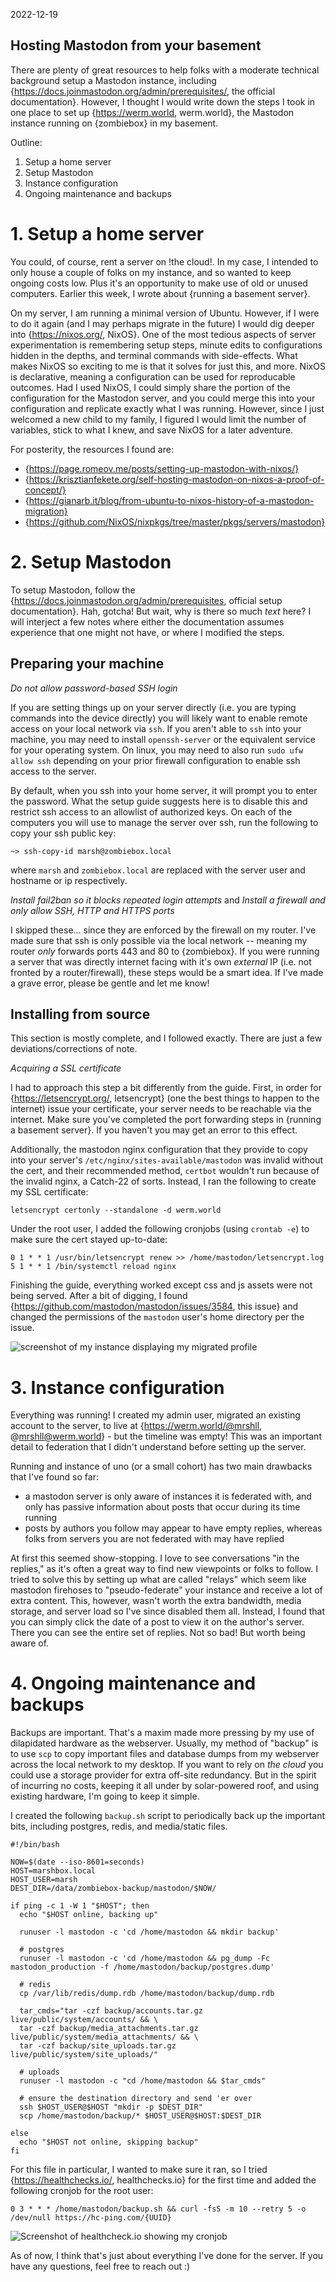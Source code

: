 2022-12-19

## Hosting Mastodon from your basement
There are plenty of great resources to help folks with a moderate technical background setup a Mastodon instance, including {https://docs.joinmastodon.org/admin/prerequisites/, the official documentation}. However, I thought I would write down the steps I took in one place to set up {https://werm.world, werm.world}, the Mastodon instance running on {zombiebox} in my basement.

Outline:

1. Setup a home server
2. Setup Mastodon
3. Instance configuration
4. Ongoing maintenance and backups

# 1. Setup a home server

You could, of course, rent a server on !the cloud!. In my case, I intended to only house a couple of folks on my instance, and so wanted to keep ongoing costs low. Plus it's an opportunity to make use of old or unused computers. Earlier this week, I wrote about {running a basement server}. 

On my server, I am running a minimal version of Ubuntu. However, if I were to do it again (and I may perhaps migrate in the future) I would dig deeper into {https://nixos.org/, NixOS}. One of the most tedious aspects of server experimentation is remembering setup steps, minute edits to configurations hidden in the depths, and terminal commands with side-effects. What makes NixOS so exciting to me is that it solves for just this, and more. NixOS is declarative, meaning a configuration can be used for reproducable outcomes. Had I used NixOS, I could simply share the portion of the configuration for the Mastodon server, and you could merge this into your configuration and replicate exactly what I was running. However, since I just welcomed a new child to my family, I figured I would limit the number of variables, stick to what I knew, and save NixOS for a later adventure.

For posterity, the resources I found are:

- {https://page.romeov.me/posts/setting-up-mastodon-with-nixos/}
- {https://krisztianfekete.org/self-hosting-mastodon-on-nixos-a-proof-of-concept/}
- {https://gianarb.it/blog/from-ubuntu-to-nixos-history-of-a-mastodon-migration}
- {https://github.com/NixOS/nixpkgs/tree/master/pkgs/servers/mastodon}

# 2. Setup Mastodon

To setup Mastodon, follow the {https://docs.joinmastodon.org/admin/prerequisites, official setup documentation}. Hah, gotcha! But wait, why is there so much _text_ here? I will interject a few notes where either the documentation assumes experience that one might not have, or where I modified the steps.

## Preparing your machine

*Do not allow password-based SSH login*

If you are setting things up on your server directly (i.e. you are typing commands into the device directly) you will likely want to enable remote access on your local network via `ssh`. If you aren't able to `ssh` into your machine, you may need to install `openssh-server` or the equivalent service for your operating system. On linux, you may need to also run `sudo ufw allow ssh` depending on your prior firewall configuration to enable ssh access to the server.

By default, when you ssh into your home server, it will prompt you to enter the password. What the setup guide suggests here is to disable this and restrict ssh access to an allowlist of authorized keys. On each of the computers you will use to manage the server over ssh, run the following to copy your ssh public key:

    ~> ssh-copy-id marsh@zombiebox.local

where `marsh` and `zombiebox.local` are replaced with the server user and hostname or ip respectively.

*Install fail2ban so it blocks repeated login attempts* and *Install a firewall and only allow SSH, HTTP and HTTPS ports*

I skipped these... since they are enforced by the firewall on my router. I've made sure that ssh is only possible via the local network -- meaning my router _only_ forwards ports 443 and 80 to {zombiebox}. If you were running a server that was directly internet facing with it's own _external_ IP (i.e. not fronted by a router/firewall), these steps would be a smart idea. If I've made a grave error, please be gentle and let me know!

## Installing from source

This section is mostly complete, and I followed exactly. There are just a few deviations/corrections of note.

*Acquiring a SSL certificate*

I had to approach this step a bit differently from the guide. First, in order for {https://letsencrypt.org/, letsencrypt} (one the best things to happen to the internet) issue your certificate, your server needs to be reachable via the internet. Make sure you've completed the port forwarding steps in {running a basement server}. If you haven't you may get an error to this effect.

Additionally, the mastodon nginx configuration that they provide to copy into your server's `/etc/nginx/sites-available/mastodon` was invalid without the cert, and their recommended method, `certbot` wouldn't run because of the invalid nginx, a Catch-22 of sorts. Instead, I ran the following to create my SSL certificate:

    letsencrypt certonly --standalone -d werm.world

Under the root user, I added the following cronjobs (using `crontab -e`) to make sure the cert stayed up-to-date:

  	0 1 * * 1 /usr/bin/letsencrypt renew >> /home/mastodon/letsencrypt.log
  	5 1 * * 1 /bin/systemctl reload nginx

Finishing the guide, everything worked except css and js assets were not being served. After a bit of digging, I found {https://github.com/mastodon/mastodon/issues/3584, this issue} and changed the permissions of the `mastodon` user's home directory per the issue.

![screenshot of my instance displaying my migrated profile](img/mastodon-running.png)

# 3. Instance configuration

Everything was running! I created my admin user, migrated an existing account to the server, to live at {https://werm.world/@mrshll, @mrshll@werm.world} - but the timeline was empty! This was an important detail to federation that I didn't understand before setting up the server. 

Running and instance of uno (or a small cohort) has two main drawbacks that I've found so far:
+ a mastodon server is only aware of instances it is federated with, and only has passive information about posts that occur during its time running
+ posts by authors you follow may appear to have empty replies, whereas folks from servers you are not federated with may have replied

At first this seemed show-stopping. I love to see conversations "in the replies," as it's often a great way to find new viewpoints or folks to follow. I tried to solve this by setting up what are called "relays" which seem like mastodon firehoses to "pseudo-federate" your instance and receive a lot of extra content. This, however, wasn't worth the extra bandwidth, media storage, and server load so I've since disabled them all. Instead, I found that you can simply click the date of a post to view it on the author's server. There you can see the entire set of replies. Not so bad! But worth being aware of.

# 4. Ongoing maintenance and backups

Backups are important. That's a maxim made more pressing by my use of dilapidated hardware as the webserver. Usually, my method of "backup" is to use `scp` to copy important files and database dumps from my webserver across the local network to my desktop. If you want to rely on _the cloud_ you could use a storage provider for extra off-site redundancy. But in the spirit of incurring no costs, keeping it all under by solar-powered roof, and using existing hardware, I'm going to keep it simple.

I created the following `backup.sh` script to periodically back up the important bits, including postgres, redis, and media/static files.

    #!/bin/bash
    
    NOW=$(date --iso-8601=seconds)
    HOST=marshbox.local
    HOST_USER=marsh
    DEST_DIR=/data/zombiebox-backup/mastodon/$NOW/
    
    if ping -c 1 -W 1 "$HOST"; then
      echo "$HOST online, backing up"
    
      runuser -l mastodon -c 'cd /home/mastodon && mkdir backup'
    
      # postgres
      runuser -l mastodon -c 'cd /home/mastodon && pg_dump -Fc mastodon_production -f /home/mastodon/backup/postgres.dump'
    
      # redis
      cp /var/lib/redis/dump.rdb /home/mastodon/backup/dump.rdb
    
      tar_cmds="tar -czf backup/accounts.tar.gz live/public/system/accounts/ && \
      tar -czf backup/media_attachments.tar.gz live/public/system/media_attachments/ && \
      tar -czf backup/site_uploads.tar.gz live/public/system/site_uploads/"
    
      # uploads
      runuser -l mastodon -c "cd /home/mastodon && $tar_cmds"
    
      # ensure the destination directory and send 'er over
      ssh $HOST_USER@$HOST "mkdir -p $DEST_DIR"
      scp /home/mastodon/backup/* $HOST_USER@$HOST:$DEST_DIR
    
    else
      echo "$HOST not online, skipping backup"
    fi

For this file in particular, I wanted to make sure it ran, so I tried {https://healthchecks.io/, healthchecks.io} for the first time and added the following cronjob for the root user:

    0 3 * * * /home/mastodon/backup.sh && curl -fsS -m 10 --retry 5 -o /dev/null https://hc-ping.com/{UUID}

![Screenshot of healthcheck.io showing my cronjob](img/mastodon-healthcheck.png)

As of now, I think that's just about everything I've done for the server. If you have any questions, feel free to reach out :)
